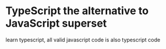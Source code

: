 # TypeScript the alternative to JavaScript superset

learn typescript, all valid javascript code is also typescript code
